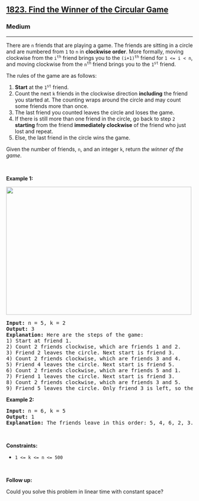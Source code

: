 <h2><a href="https://leetcode.com/problems/find-the-winner-of-the-circular-game/">1823. Find the Winner of the Circular Game</a></h2><h3>Medium</h3><hr><div><p>There are <code data-copier-init="true">n</code> friends that are playing a game. The friends are sitting in a circle and are numbered from <code data-copier-init="true">1</code> to <code data-copier-init="true">n</code> in <strong>clockwise order</strong>. More formally, moving clockwise from the <code data-copier-init="true">i<sup>th</sup></code> friend brings you to the <code data-copier-init="true">(i+1)<sup>th</sup></code> friend for <code data-copier-init="true">1 &lt;= i &lt; n</code>, and moving clockwise from the <code data-copier-init="true">n<sup>th</sup></code> friend brings you to the <code data-copier-init="true">1<sup>st</sup></code> friend.</p>

<p>The rules of the game are as follows:</p>

<ol>
	<li><strong>Start</strong> at the <code data-copier-init="true">1<sup>st</sup></code> friend.</li>
	<li>Count the next <code data-copier-init="true">k</code> friends in the clockwise direction <strong>including</strong> the friend you started at. The counting wraps around the circle and may count some friends more than once.</li>
	<li>The last friend you counted leaves the circle and loses the game.</li>
	<li>If there is still more than one friend in the circle, go back to step <code data-copier-init="true">2</code> <strong>starting</strong> from the friend <strong>immediately clockwise</strong> of the friend who just lost and repeat.</li>
	<li>Else, the last friend in the circle wins the game.</li>
</ol>

<p>Given the number of friends, <code data-copier-init="true">n</code>, and an integer <code data-copier-init="true">k</code>, return <em>the winner of the game</em>.</p>

<p>&nbsp;</p>
<p><strong class="example">Example 1:</strong></p>
<img alt="" src="https://assets.leetcode.com/uploads/2021/03/25/ic234-q2-ex11.png" style="width: 500px; height: 345px;">
<pre data-copier-init="true"><strong>Input:</strong> n = 5, k = 2
<strong>Output:</strong> 3
<strong>Explanation:</strong> Here are the steps of the game:
1) Start at friend 1.
2) Count 2 friends clockwise, which are friends 1 and 2.
3) Friend 2 leaves the circle. Next start is friend 3.
4) Count 2 friends clockwise, which are friends 3 and 4.
5) Friend 4 leaves the circle. Next start is friend 5.
6) Count 2 friends clockwise, which are friends 5 and 1.
7) Friend 1 leaves the circle. Next start is friend 3.
8) Count 2 friends clockwise, which are friends 3 and 5.
9) Friend 5 leaves the circle. Only friend 3 is left, so they are the winner.</pre>

<p><strong class="example">Example 2:</strong></p>

<pre data-copier-init="true"><strong>Input:</strong> n = 6, k = 5
<strong>Output:</strong> 1
<strong>Explanation:</strong> The friends leave in this order: 5, 4, 6, 2, 3. The winner is friend 1.
</pre>

<p>&nbsp;</p>
<p><strong>Constraints:</strong></p>

<ul>
	<li><code data-copier-init="true">1 &lt;= k &lt;= n &lt;= 500</code></li>
</ul>

<p>&nbsp;</p>
<p><strong>Follow up:</strong></p>

<p>Could you solve this problem in linear time with constant space?</p>
</div>